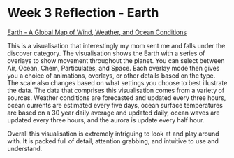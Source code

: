 # Week 3 Reflection - Earth

[Earth - A Global Map of Wind, Weather, and Ocean Conditions](https://earth.nullschool.net/#2020/10/26/2100Z/particulates/surface/level/overlay=pm2.5/orthographic=-95.21,36.90,685/loc=-76.319,51.155)

This is a visualisation that interestingly my mom sent me and falls under the discover category.
The visualisation shows the Earth with a series of overlays to show movement throughout the planet.
You can select between Air, Ocean, Chem, Particulates, and Space. 
Each overlay mode then gives you a choice of animations, overlays, or other details based on the type.
The scale also changes based on what settings you choose to best illustrate the data.
The data that comprises this visualisation comes from a variety of sources. 
Weather conditions are forecasted and updated every three hours, ocean currents are estimated every five days,
ocean surface temperatures are based on a 30 year daily average and updated daily, ocean waves are updated every three hours,
and the aurora is update every half hour. 

Overall this visualisation is extremely intriguing to look at and play around with. It is packed full of detail, attention grabbing, and 
intuitive to use and understand.
